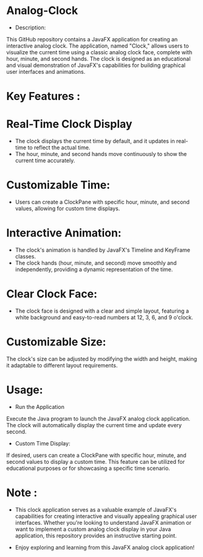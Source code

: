 # Analog-Clock
- Description:

This GitHub repository contains a JavaFX application for creating an interactive analog clock. The application, named "Clock," allows users to visualize the current time using a classic analog clock face, complete with hour, minute, and second hands. The clock is designed as an educational and visual demonstration of JavaFX's capabilities for building graphical user interfaces and animations.

# Key Features :
# Real-Time Clock Display

- The clock displays the current time by default, and it updates in real-time to reflect the actual time.
- The hour, minute, and second hands move continuously to show the current time accurately.

# Customizable Time:

- Users can create a ClockPane with specific hour, minute, and second values, allowing for custom time displays.

# Interactive Animation:

- The clock's animation is handled by JavaFX's Timeline and KeyFrame classes.
- The clock hands (hour, minute, and second) move smoothly and independently, providing a dynamic representation of the time.

# Clear Clock Face:

- The clock face is designed with a clear and simple layout, featuring a white background and easy-to-read numbers at 12, 3, 6, and 9 o'clock.

# Customizable Size:

The clock's size can be adjusted by modifying the width and height, making it adaptable to different layout requirements.

# Usage:

- Run the Application

Execute the Java program to launch the JavaFX analog clock application.
The clock will automatically display the current time and update every second.
- Custom Time Display:

If desired, users can create a ClockPane with specific hour, minute, and second values to display a custom time.
This feature can be utilized for educational purposes or for showcasing a specific time scenario.

# Note :

- This clock application serves as a valuable example of JavaFX's capabilities for creating interactive and visually appealing graphical user interfaces. Whether you're looking to understand JavaFX animation or want to implement a custom analog clock display in your Java application, this repository provides an instructive starting point.

- Enjoy exploring and learning from this JavaFX analog clock application!
